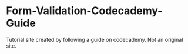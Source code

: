 # Form-Validation-Codecademy-Guide

Tutorial site created by following a guide on codecademy.
Not an original site.
